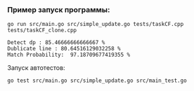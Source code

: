### Пример запуск программы:

```Console
go run src/main.go src/simple_update.go tests/taskCF.cpp tests/taskCF_clone.cpp
```

```Console
Detect dp : 85.46666666666667 %
Dublicate line : 80.64516129032258 %
Match Probability:  97.18709677419355 %
```

Запуск автотестов:
```Console
go test src/main.go src/simple_update.go src/main_test.go
```